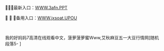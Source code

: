 <p>
	🦦🦦🦦最新入口：<a href="http://www.baidu.com/link?url=6MA2SWnO3Raqke39an_0PUxosM6ZrUGzi1BN9tNnlPW&wd">WWW.3afn.PPT</a> 
	<p>
		🤠
🤠
🤠备用入口：<a href="http://www.baidu.com/link?url=6MA2SWnO3Raqke39an_0PUxosM6ZrUGzi1BN9tNnlPW&wd">WWW.jxsoat.UPOU</a> 
	</p>
	<p>
		<br />
	</p>
	<p>
		我的好妈妈7高清在线观看中文，菠萝菠萝蜜Www,艾秋麻豆五一大豆行情网[随机段落5-
]
	</p>

